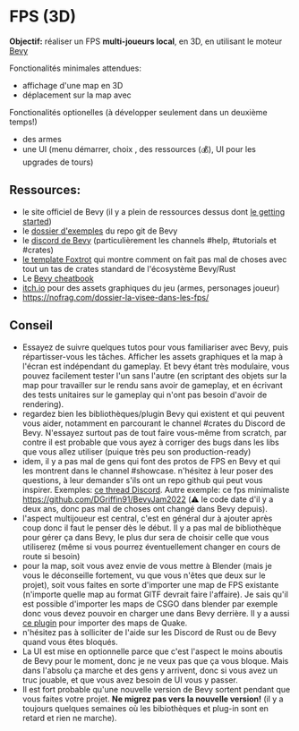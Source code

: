 # FPS (3D)


**Objectif:** réaliser un FPS **multi-joueurs local**, en 3D, en utilisant le moteur [Bevy](https://bevyengine.org/)

Fonctionalités minimales attendues:
- affichage d'une map en 3D
- déplacement sur la map avec

Fonctionalités optionelles (à développer seulement dans un deuxième temps!)
- des armes 
- une UI (menu démarrer, choix , des ressources (💰), UI pour les upgrades de tours) 

## Ressources:
- le site officiel de Bevy (il y a plein de ressources dessus dont [le getting started](https://bevyengine.org/learn/quick-start/getting-started/))
- le [dossier d'exemples](https://github.com/bevyengine/bevy/tree/main/examples) du repo git de Bevy
- le [discord de Bevy](https://discord.gg/s7jbXYh4) (particulièrement les channels #help, #tutorials et #crates)
- [le template Foxtrot](https://github.com/janhohenheim/foxtrot) qui montre comment on fait pas mal de choses avec tout un tas de crates standard de l'écosystème Bevy/Rust
- Le [Bevy cheatbook](https://bevy-cheatbook.github.io/introduction.html)
- [itch.io](https://itch.io/game-assets) pour des assets graphiques du jeu (armes, personages joueur)
- https://nofrag.com/dossier-la-visee-dans-les-fps/

## Conseil
- Essayez de suivre quelques tutos pour vous familiariser avec Bevy, puis répartisser-vous les tâches. Afficher les assets graphiques et la map à l'écran est indépendant du gameplay. Et bevy étant très modulaire, vous pouvez facilement tester l'un sans l'autre (en scriptant des objets sur la map pour travailler sur le rendu sans avoir de gameplay, et en écrivant des tests unitaires sur le gameplay qui n'ont pas besoin d'avoir de rendering).
- regardez bien les bibliothèques/plugin Bevy qui existent et qui peuvent vous aider, notamment en parcourant le channel #crates du Discord de Bevy. N'essayez surtout pas de tout faire vous-même from scratch, par contre il est probable que vous ayez à corriger des bugs dans les libs que vous allez utiliser (puique très peu son production-ready)
- idem, il y a pas mal de gens qui font des protos de FPS en Bevy et qui les montrent dans le channel #showcase. n'hésitez à leur poser des questions, à leur demander s'ils ont un repo github qui peut vous inspirer. Exemples: [ce thread Discord](https://discord.com/channels/691052431525675048/1205028182894313472/1205259028125712414). Autre exemple: ce fps minimaliste https://github.com/DGriffin91/BevyJam2022 (⚠️ le code date d'il y a deux ans, donc pas mal de choses ont changé dans Bevy depuis).
- l'aspect multijoueur est central, c'est en général dur à ajouter après coup donc il faut le penser dès le début. Il y a pas mal de bibliothèque pour gérer ça dans Bevy, le plus dur sera de choisir celle que vous utiliserez (même si vous pourrez éventuellement changer en cours de route si besoin)
- pour la map, soit vous avez envie de vous mettre à Blender (mais je vous le déconseille fortement, vu que vous n'êtes que deux sur le projet), soit vous faites en sorte d'importer une map de FPS existante (n'importe quelle map au format GlTF devrait faire l'affaire). Je sais qu'il est possible d'importer les maps de CSGO dans blender par exemple donc vous devez pouvoir en charger une dans Bevy derrière. Il y a aussi [ce plugin](https://github.com/BrianWiz/qevy) pour importer des maps de Quake.
- n'hésitez pas à solliciter de l'aide sur les Discord de Rust ou de Bevy quand vous êtes bloqués.
- La UI est mise en optionnelle parce que c'est l'aspect le moins aboutis de Bevy pour le moment, donc je ne veux pas que ça vous bloque. Mais dans l'absolu ça marche et des gens y arrivent, donc si vous avez un truc jouable, et que vous avez besoin de UI vous y passer.
- Il est fort probable qu'une nouvelle version de Bevy sortent pendant que vous faites votre projet. **Ne migrez pas vers la nouvelle version!** (il y a toujours quelques semaines où les bibiothèques et plug-in sont en retard et rien ne marche).
